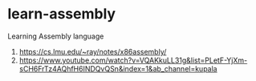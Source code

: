 # learn-assembly
Learning Assembly language

1. https://cs.lmu.edu/~ray/notes/x86assembly/
2. https://www.youtube.com/watch?v=VQAKkuLL31g&list=PLetF-YjXm-sCH6FrTz4AQhfH6INDQvQSn&index=1&ab_channel=kupala